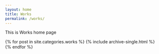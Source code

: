 ```yaml
---
layout: home
title: Works
permalink: /works/
---
```

This is Works home page

{% for post in site.categories.works %}
  {% include archive-single.html %}
{% endfor %}
